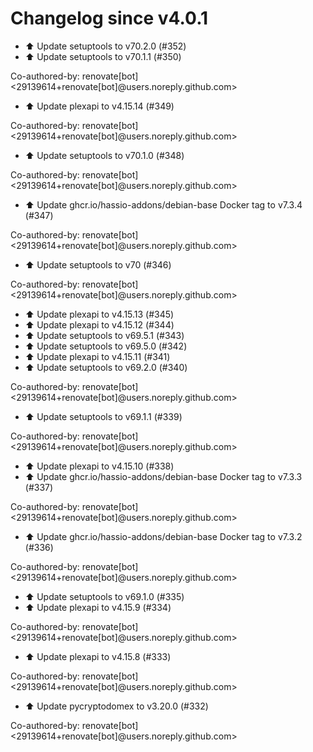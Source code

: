 # Changelog since v4.0.1
- ⬆️ Update setuptools to v70.2.0 (#352) 
- ⬆️ Update setuptools to v70.1.1 (#350)

Co-authored-by: renovate[bot] <29139614+renovate[bot]@users.noreply.github.com> 
- ⬆️ Update plexapi to v4.15.14 (#349)

Co-authored-by: renovate[bot] <29139614+renovate[bot]@users.noreply.github.com> 
- ⬆️ Update setuptools to v70.1.0 (#348)

Co-authored-by: renovate[bot] <29139614+renovate[bot]@users.noreply.github.com> 
- ⬆️ Update ghcr.io/hassio-addons/debian-base Docker tag to v7.3.4 (#347)

Co-authored-by: renovate[bot] <29139614+renovate[bot]@users.noreply.github.com> 
- ⬆️ Update setuptools to v70 (#346)

Co-authored-by: renovate[bot] <29139614+renovate[bot]@users.noreply.github.com> 
- ⬆️ Update plexapi to v4.15.13 (#345) 
- ⬆️ Update plexapi to v4.15.12 (#344) 
- ⬆️ Update setuptools to v69.5.1 (#343) 
- ⬆️ Update setuptools to v69.5.0 (#342) 
- ⬆️ Update plexapi to v4.15.11 (#341) 
- ⬆️ Update setuptools to v69.2.0 (#340)

Co-authored-by: renovate[bot] <29139614+renovate[bot]@users.noreply.github.com> 
- ⬆️ Update setuptools to v69.1.1 (#339)

Co-authored-by: renovate[bot] <29139614+renovate[bot]@users.noreply.github.com> 
- ⬆️ Update plexapi to v4.15.10 (#338) 
- ⬆️ Update ghcr.io/hassio-addons/debian-base Docker tag to v7.3.3 (#337)

Co-authored-by: renovate[bot] <29139614+renovate[bot]@users.noreply.github.com> 
- ⬆️ Update ghcr.io/hassio-addons/debian-base Docker tag to v7.3.2 (#336)

Co-authored-by: renovate[bot] <29139614+renovate[bot]@users.noreply.github.com> 
- ⬆️ Update setuptools to v69.1.0 (#335) 
- ⬆️ Update plexapi to v4.15.9 (#334)

Co-authored-by: renovate[bot] <29139614+renovate[bot]@users.noreply.github.com> 
- ⬆️ Update plexapi to v4.15.8 (#333)

Co-authored-by: renovate[bot] <29139614+renovate[bot]@users.noreply.github.com> 
- ⬆️ Update pycryptodomex to v3.20.0 (#332)

Co-authored-by: renovate[bot] <29139614+renovate[bot]@users.noreply.github.com> 
